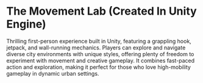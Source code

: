 # The Movement Lab (Created In Unity Engine)
Thrilling first-person experience built in Unity, featuring a grappling hook, jetpack, and wall-running mechanics. 
Players can explore and navigate diverse city environments with unique styles, offering plenty of freedom to experiment 
with movement and creative gameplay. It combines fast-paced action and exploration, making it perfect 
for those who love high-mobility gameplay in dynamic urban settings.






